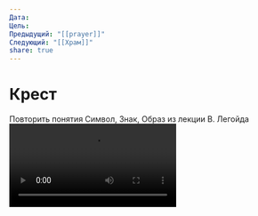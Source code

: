 ```yaml
---
Дата: 
Цель: 
Предыдущий: "[[prayer]]"
Следующий: "[[Храм]]"
share: true
---
```

# Крест
Повторить понятия Символ, Знак, Образ из лекции В. Легойда ![В.Легойда.webm](%D0%92.%D0%9B%D0%B5%D0%B3%D0%BE%D0%B9%D0%B4%D0%B0.webm)